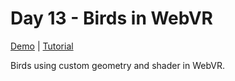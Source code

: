# Day 13 - Birds in WebVR

[Demo](https://risonsimon.com/projects/day13) | [Tutorial](http://tutorialsforvr.com/birds-custom-geometry-webvr-tutorial/)

Birds using custom geometry and shader in WebVR.